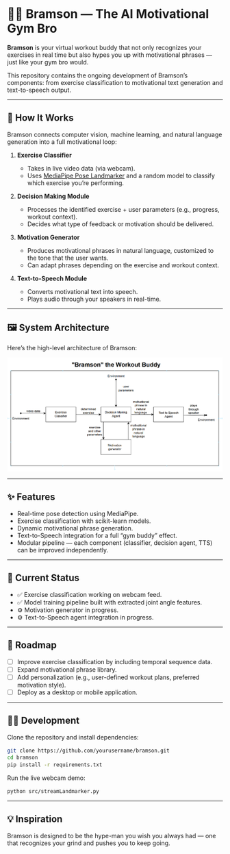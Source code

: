 # 🏋️‍♂️ Bramson — The AI Motivational Gym Bro  

**Bramson** is your virtual workout buddy that not only recognizes your exercises in real time but also hypes you up with motivational phrases — just like your gym bro would.  

This repository contains the ongoing development of Bramson’s components: from exercise classification to motivational text generation and text-to-speech output.  

---

## 🔎 How It Works  

Bramson connects computer vision, machine learning, and natural language generation into a full motivational loop:  

1. **Exercise Classifier**  
   - Takes in live video data (via webcam).  
   - Uses [MediaPipe Pose Landmarker](https://ai.google.dev/edge/mediapipe/solutions/vision/pose_landmarker) and a random model to classify which exercise you’re performing.  

2. **Decision Making Module**  
   - Processes the identified exercise + user parameters (e.g., progress, workout context).  
   - Decides what type of feedback or motivation should be delivered.  

3. **Motivation Generator**  
   - Produces motivational phrases in natural language, customized to the tone that the user wants.  
   - Can adapt phrases depending on the exercise and workout context.

4. **Text-to-Speech Module**  
   - Converts motivational text into speech.  
   - Plays audio through your speakers in real-time.  

---

## 🖼️ System Architecture  

Here’s the high-level architecture of Bramson:  

![Bramson Workflow](./bramson.png)  

---

## ✨ Features  

- Real-time pose detection using MediaPipe.  
- Exercise classification with scikit-learn models.  
- Dynamic motivational phrase generation.  
- Text-to-Speech integration for a full “gym buddy” effect.  
- Modular pipeline — each component (classifier, decision agent, TTS) can be improved independently.  

---

## 🚀 Current Status  

- ✅ Exercise classification working on webcam feed.  
- ✅ Model training pipeline built with extracted joint angle features.  
- ⚙️ Motivation generator in progress.  
- ⚙️ Text-to-Speech agent integration in progress.  

---

## 📌 Roadmap  

- [ ] Improve exercise classification by including temporal sequence data.  
- [ ] Expand motivational phrase library.  
- [ ] Add personalization (e.g., user-defined workout plans, preferred motivation style).  
- [ ] Deploy as a desktop or mobile application.  

---

## 🧑‍💻 Development  

Clone the repository and install dependencies:  

```bash
git clone https://github.com/yourusername/bramson.git
cd bramson
pip install -r requirements.txt
```

Run the live webcam demo:  

```bash
python src/streamLandmarker.py
```

---

## 💡 Inspiration  

Bramson is designed to be the hype-man you wish you always had — one that recognizes your grind and pushes you to keep going.  

